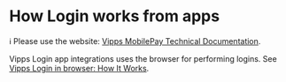 <!-- START_METADATA
---
title: How Login works from apps
sidebar_label: From apps 
sidebar_position: 13
description: How Login works from apps.
pagination_next: null
pagination_prev: null
---
END_METADATA -->

# How Login works from apps

<!-- START_COMMENT -->

ℹ️ Please use the website:
[Vipps MobilePay Technical Documentation](https://developer.vippsmobilepay.com/docs/APIs/login-api).

<!-- END_COMMENT -->

Vipps Login app integrations uses the browser for performing logins. See [Vipps Login in browser: How It Works](vipps-login-api-howitworks.md).
